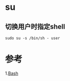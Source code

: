 # su


## 切换用户时指定shell
```shell
sudo su -s /bin/sh - user
```

# 参考
1.[Bash](https://baike.baidu.com/item/bash)
